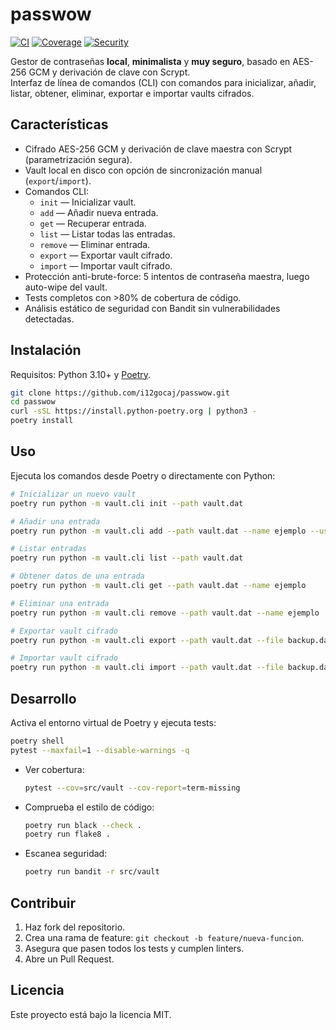 # passwow

[![CI](https://github.com/i12gocaj/passwow/actions/workflows/ci.yml/badge.svg)](https://github.com/i12gocaj/passwow/actions/workflows/ci.yml)
[![Coverage](https://img.shields.io/badge/coverage-84%25-brightgreen)]()
[![Security](https://img.shields.io/badge/security-bandit_passed-green)]()

Gestor de contraseñas **local**, **minimalista** y **muy seguro**, basado en AES-256 GCM y derivación de clave con Scrypt.  
Interfaz de línea de comandos (CLI) con comandos para inicializar, añadir, listar, obtener, eliminar, exportar e importar vaults cifrados.

## Características

- Cifrado AES-256 GCM y derivación de clave maestra con Scrypt (parametrización segura).
- Vault local en disco con opción de sincronización manual (`export`/`import`).
- Comandos CLI:  
  - `init` — Inicializar vault.  
  - `add` — Añadir nueva entrada.  
  - `get` — Recuperar entrada.  
  - `list` — Listar todas las entradas.  
  - `remove` — Eliminar entrada.  
  - `export` — Exportar vault cifrado.  
  - `import` — Importar vault cifrado.  
- Protección anti-brute-force: 5 intentos de contraseña maestra, luego auto-wipe del vault.
- Tests completos con >80% de cobertura de código.
- Análisis estático de seguridad con Bandit sin vulnerabilidades detectadas.

## Instalación

Requisitos: Python 3.10+ y [Poetry](https://python-poetry.org/).

```bash
git clone https://github.com/i12gocaj/passwow.git
cd passwow
curl -sSL https://install.python-poetry.org | python3 -
poetry install
```

## Uso

Ejecuta los comandos desde Poetry o directamente con Python:

```bash
# Inicializar un nuevo vault
poetry run python -m vault.cli init --path vault.dat

# Añadir una entrada
poetry run python -m vault.cli add --path vault.dat --name ejemplo --user miusuario

# Listar entradas
poetry run python -m vault.cli list --path vault.dat

# Obtener datos de una entrada
poetry run python -m vault.cli get --path vault.dat --name ejemplo

# Eliminar una entrada
poetry run python -m vault.cli remove --path vault.dat --name ejemplo

# Exportar vault cifrado
poetry run python -m vault.cli export --path vault.dat --file backup.dat

# Importar vault cifrado
poetry run python -m vault.cli import --path vault.dat --file backup.dat
```

## Desarrollo

Activa el entorno virtual de Poetry y ejecuta tests:

```bash
poetry shell
pytest --maxfail=1 --disable-warnings -q
```

- Ver cobertura:
  ```bash
  pytest --cov=src/vault --cov-report=term-missing
  ```
- Comprueba el estilo de código:
  ```bash
  poetry run black --check .
  poetry run flake8 .
  ```
- Escanea seguridad:
  ```bash
  poetry run bandit -r src/vault
  ```

## Contribuir

1. Haz fork del repositorio.  
2. Crea una rama de feature: `git checkout -b feature/nueva-funcion`.  
3. Asegura que pasen todos los tests y cumplen linters.  
4. Abre un Pull Request.

## Licencia

Este proyecto está bajo la licencia MIT.  